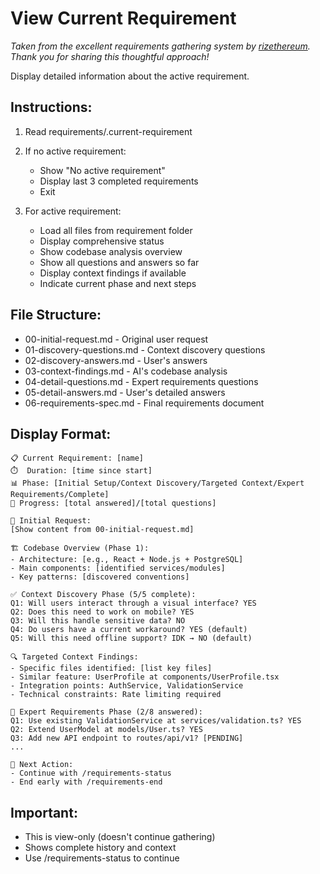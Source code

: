 # View Current Requirement

*Taken from the excellent requirements gathering system by [rizethereum](https://github.com/rizethereum/claude-code-requirements-builder). Thank you for sharing this thoughtful approach!*

Display detailed information about the active requirement.

## Instructions:

1. Read requirements/.current-requirement
2. If no active requirement:
   - Show "No active requirement"
   - Display last 3 completed requirements
   - Exit

3. For active requirement:
   - Load all files from requirement folder
   - Display comprehensive status
   - Show codebase analysis overview
   - Show all questions and answers so far
   - Display context findings if available
   - Indicate current phase and next steps

## File Structure:
- 00-initial-request.md - Original user request
- 01-discovery-questions.md - Context discovery questions
- 02-discovery-answers.md - User's answers
- 03-context-findings.md - AI's codebase analysis
- 04-detail-questions.md - Expert requirements questions
- 05-detail-answers.md - User's detailed answers
- 06-requirements-spec.md - Final requirements document

## Display Format:
```
📋 Current Requirement: [name]
⏱️  Duration: [time since start]
📊 Phase: [Initial Setup/Context Discovery/Targeted Context/Expert Requirements/Complete]
🎯 Progress: [total answered]/[total questions]

📄 Initial Request:
[Show content from 00-initial-request.md]

🏗️ Codebase Overview (Phase 1):
- Architecture: [e.g., React + Node.js + PostgreSQL]
- Main components: [identified services/modules]
- Key patterns: [discovered conventions]

✅ Context Discovery Phase (5/5 complete):
Q1: Will users interact through a visual interface? YES
Q2: Does this need to work on mobile? YES
Q3: Will this handle sensitive data? NO
Q4: Do users have a current workaround? YES (default)
Q5: Will this need offline support? IDK → NO (default)

🔍 Targeted Context Findings:
- Specific files identified: [list key files]
- Similar feature: UserProfile at components/UserProfile.tsx
- Integration points: AuthService, ValidationService
- Technical constraints: Rate limiting required

🎯 Expert Requirements Phase (2/8 answered):
Q1: Use existing ValidationService at services/validation.ts? YES
Q2: Extend UserModel at models/User.ts? YES
Q3: Add new API endpoint to routes/api/v1? [PENDING]
...

📝 Next Action:
- Continue with /requirements-status
- End early with /requirements-end
```

## Important:
- This is view-only (doesn't continue gathering)
- Shows complete history and context
- Use /requirements-status to continue